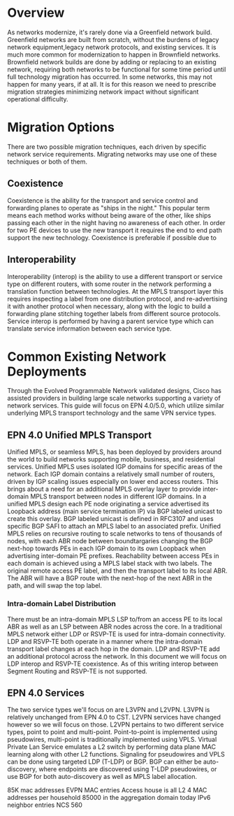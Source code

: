# Overview  
As networks modernize, it's rarely done via a Greenfield network build. Greenfield networks are built from scratch, without the burdens of legacy network equipment,legacy network protocols, and existing services. It is much more common for modernization to happen in Brownfield networks.  Brownfield network builds are done by adding or replacing to an existing network, requiring both networks to be functional for some time period until full technology migration has occurred. In some networks, this may not happen for many years, if at all. It is for this reason we need to prescribe migration strategies minimizing network impact without significant operational difficulty. 

# Migration Options  
There are two possible migration techniques, each driven by specific network service requirements. Migrating networks may use one of these techniques or both of them.   

## Coexistence 
Coexistence is the ability for the transport and service control and forwarding planes to operate as "ships in the night." This popular term means each method works without being aware of the other, like ships passing each other in the night having no awareness of each other. In order for two PE devices to use the new transport it requires the end to end path support the new technology. Coexistence is preferable if possible due to  

## Interoperability  
Interoperability (interop) is the ability to use a different transport or service type on different routers, with some router in the network performing a translation function between technologies. At the MPLS transport layer this requires inspecting a label from one distribution protocol, and re-advertising it with another protocol when necessary, along with the logic to build a forwarding plane stitching together labels from different source protocols. Service interop is performed by having a parent service type which can translate service information between each service type.   

# Common Existing Network Deployments  
Through the Evolved Programmable Network validated designs, Cisco has assisted providers in building large scale networks supporting a variety of network services. This guide will focus on EPN 4.0/5.0, which utilize similar underlying MPLS transport technology and the same VPN service types. 

## EPN 4.0 Unified MPLS Transport 
Unified MPLS, or seamless MPLS, has been deployed by providers around the world to build networks supporting mobile, business, and residential services. Unified MPLS uses isolated IGP domains for specific areas of the network. Each IGP domain contains a relatively small number of routers, driven by IGP scaling issues especially on lower end access routers. This brings about a need for an additional MPLS overlay layer to provide inter-domain MPLS transport between nodes in different IGP domains. In a unified MPLS design each PE node originating a service advertised its Loopback address (main service termination IP) via BGP labeled unicast to create this overlay. BGP labeled unicast is defined in RFC3107 and uses specific BGP SAFI to attach an MPLS label to an associated prefix. Unified MPLS relies on recursive routing to scale networks to tens of thousands of nodes, with each ABR node between boundtargaries changing the BGP next-hop towards PEs in each IGP domain to its own Loopback when advertising inter-domain PE prefixes. Reachability between access PEs in each domain is achieved using a MPLS label stack with two labels. The original remote access PE label, and then the transport label to its local ABR. The ABR will have a BGP route with the next-hop of the next ABR in the path, and will swap the top label.   

### Intra-domain Label Distribution 
There must be an intra-domain MPLS LSP to/from an access PE to its local ABR as well as an LSP between ABR nodes across the core. In a traditional MPLS network either LDP or RSVP-TE is used for intra-domain connectivity. LDP and RSVP-TE both operate in a manner where the intra-domain transport label changes at each hop in the domain. LDP and RSVP-TE add an additional protocol across the network. In this document we will focus on LDP interop and RSVP-TE coexistence. As of this writing interop between Segment Routing and RSVP-TE is not supported.  

## EPN 4.0 Services 
The two service types we'll focus on are L3VPN and L2VPN. L3VPN is relatively unchanged from EPN 4.0 to CST. L2VPN services have changed however so we will focus on those. L2VPN pertains to two different service types, point to point and multi-point. Point-to-point is implemented using pseudowires, multi-point is traditionally implemented using VPLS. Virtual Private Lan Service emulates a L2 switch by performing data plane MAC learning along with other L2 functions. Signaling for pseudowires and VPLS can be done using targeted LDP (T-LDP) or BGP. BGP can either be auto-discovery, where endpoints are discovered using T-LDP pseudowires, or use BGP for both auto-discovery as well as MPLS label allocation. 

85K mac addresses 
EVPN MAC entries 
Access house is all L2 
4 MAC addresses per household 
85000 in the aggregation domain today 
IPv6 neighbor entries 
NCS 560 
